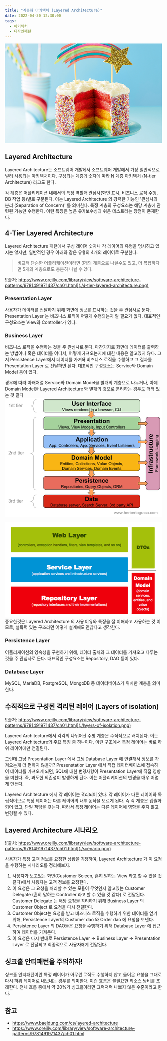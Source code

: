```yaml
---
title: "계층화 아키텍처 (Layered Architecture)"
date: 2022-04-30 12:30:00
tags:
  - 아키텍처
  - 디자인패턴
---
```


![](./layer-cake.jpeg)

## Layered Architecture

Layered Architecture는 소프트웨어 개발에서 소프트웨어 개발에서 가장 일반적으로 널리 사용되는 아키텍처이다. 구성되는 계층의 숫자에 따라 N 계층 아키텍처 (N-tier Architecture) 라고도 한다.

각 계층은 어플리케이션 내에서의 특정 역할과 관심사(화면 표시, 비즈니스 로직 수행, DB 작업 등)별로 구분된다. 이는 Layered Architecture 의 강력한 기능인 '관심사의 분리 (Separation of Concern)' 를 의미한다. 특정 계층의 구성요소는 해당 계층에 관련된 기능만 수행한다. 이런 특징은 높은 유지보수성과 쉬운 테스트라는 장점이 존재한다.

## 4-Tier Layered Architecture

Layered Architecture 패턴에서 구성 레이어 숫자나 각 레이어의 유형을 명시하고 있지는 않지만, 일반적인 경우 아래와 같은 유형의 4개의 레이어로 구분한다.

> 비교적 단순한 어플리케이션이라면 3개의 계층으로 나뉠수도 있고, 더 복잡하다면 5개의 계층으로도 충분히 나뉠 수 있다.

![출처: https://www.oreilly.com/library/view/software-architecture-patterns/9781491971437/ch01.html](./4-tier-layered-architecture.png)

### Presentation Layer

사용자가 데이터를 전달하기 위해 화면에 정보를 표시하는 것을 주 관심사로 둔다. Presentation Layer 는 비즈니스 로직이 어떻게 수행되는지 알 필요가 없다. 대표적인 구성요소는 View와 Controller가 있다.

### Business Layer

비즈니스 로직을 수행하는 것을 주 관심사로 둔다. 마찬가지로 화면에 데이터를 출력하는 방법이나 혹은 데이터를 어디서, 어떻게 가져오는지에 대한 내용은 알고있지 않다. 그저 Persistence Layer에서 데이터를 가져와 비즈니스 로직을 수행하고 그 결과를 Presentation Layer 로 전달하면 된다. 대표적인 구성요소는 Service와 Domain Model 등이 있다.

경우에 따라 아래처럼 Service와 Domain Model을 별개의 계층으로 나누거나, 아예 Domain Model을 Layered Architecture 와 별개의 것으로 분리하는 경우도 더러 있는 것 같다
![Service와 Domain Model을 서로 다른 계층으로 분리](./layered-architecture-1.png)

![Domain Model을 별개의 것으로 분리](./layered-architecture-2.png)
중요한것은 Layered Architecture 의 사용 이유와 특징을 잘 이해하고 사용하는 것 이므로, 설득력 있는 구조라면 어떻게 설계해도 괜찮다고 생각한다.

### Persistence Layer

어플리케이션의 영속성을 구현하기 위해, 데이터 출처와 그 데이터를 가져오고 다루는 것을 주 관심사로 둔다. 대표적인 구성요소는 Repository, DAO 등이 있다.

### Database Layer

MySQL, MariaDB, PostgreSQL, MongoDB 등 데이터베이스가 위치한 계층을 의미한다.

## 수직적으로 구성된 격리된 레이어 (Layers of isolation)

![출처: https://www.oreilly.com/library/view/software-architecture-patterns/9781491971437/ch01.html](./layers-of-isolation.png)

Layered Architecture에서 각각의 나뉘어진 수평 계층은 수직적으로 배치된다. 이는 Layered Architecture의 주요 특징 중 하나이다. 이런 구조에서 특정 레이어는 바로 하위 레이어에만 연결된다.

그런데 그냥 Presentation Layer 에서 그냥 Database Layer 에 연결해서 정보를 가져오는게 더 편하지 않을까? Presenstation Layer 에서 직접 데이터베이스에 접속하여 데이터를 가져오게 되면, SQL에 대한 변경사항이 Presentation Layer에 직접 영향을 미친다. 즉, 과도한 의존성이 발생하게 된다. 이는 어플리케이션의 변경을 매우 어렵게 만든다.

Layered Architecture 에서 각 레이어는 격리되어 있다. 각 레이어가 다른 레이어와 독립적이므로 특정 레이어는 다른 레이어의 내부 동작을 모르게 된다. 즉 각 계층은 캡슐화되어 있고, 단일 책임을 갖는다. 따라서 특정 레이어는 다른 레이어에 영향을 주지 않고 변경될 수 있다.

## Layered Architecture 시나리오

![출처: https://www.oreilly.com/library/view/software-architecture-patterns/9781491971437/ch01.html](./scenario.png)

사용자가 특정 고객 정보를 요청한 상황을 가정하여, Layered Architecture 가 이 요청을 수행하는 시나리오를 정리해보자.

1. 사용자가 보고있는 화면(Customer Screen, 흔히 말하는 View 라고 할 수 있을 것 같다)에서 사용자는 고객 정보를 요청한다.
2. 이 요청은 그 요청을 처리할 수 있는 모듈이 무엇인지 알고있는 Customer Delegate (흔히 말하는 Controller 라고 할 수 있을 것 같다) 로 전달된다. Customer Delegate 는 해당 요청을 처리하기 위해 Business Layer 의 Customer Object 로 요청을 다시 전달한다.
3. Customer Object는 요청을 받고 비즈니스 로직을 수행하기 위한 데이터를 얻기 위해, Persistence Layer의 Customer dao 와 Order dao 에 요청을 보낸다.
4. Persistence Layer 의 DAO들은 요청을 수행하기 위해 Database Layer 에 접근하여 데이터를 가져온다.
5. 이 요청은 다시 반대로 Persistence Layer → Business Layer → Presentation Layer 로 전달되고 최종적으로 사용자에게 전달된다.

## 싱크홀 안티패턴을 주의하자!

싱크홀 안티패턴이란 특정 레이어가 아무런 로직도 수행하지 않고 들어온 요청을 그대로 다시 하위 레이어로 내보내는 경우를 의미한다. 이런 흐름은 불필요한 리소스 낭비를 초래한다. 전체 흐름 중에서 약 20%가 싱크홀이라면 그럭저럭 나쁘지 않은 수준이라고 한다.

## 참고

- https://www.baeldung.com/cs/layered-architecture
- https://www.oreilly.com/library/view/software-architecture-patterns/9781491971437/ch01.html

